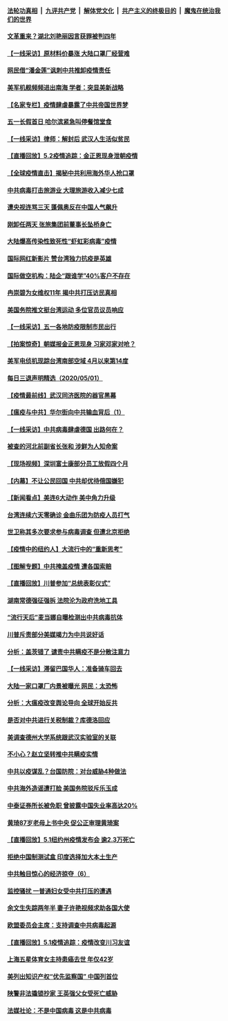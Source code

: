 

####  [法轮功真相](../../../../basic/blob/master/README.md?t=05030431) &nbsp;|&nbsp; [九评共产党](../../../../9ping.md/blob/master/README.md?t=05030431) &nbsp;|&nbsp; [解体党文化](../../../../jtdwh.md/blob/master/README.md?t=05030431)  &nbsp;|&nbsp; [共产主义的终极目的](../../../../gczydzjmd.md/blob/master/README.md?t=05030431) &nbsp;|&nbsp; [魔鬼在统治我们的世界](../../../../mgztzwmdsj.md/blob/master/README.md?t=05030431) 

#### [文革重来？湖北刘艳丽因言获罪被判四年](../pages/nsc413/n12078195.md?t=05030431) 

#### [【一线采访】原材料价暴涨 大陆口罩厂经营难](../pages/nsc413/n12078360.md?t=05030431) 

#### [网民借“潘金莲”讽刺中共推卸疫情责任](../pages/nsc413/n12078123.md?t=05030431) 

#### [美军机舰频频进出南海 学者：突显美新战略](../pages/nsc413/n12077916.md?t=05030431) 

#### [【名家专栏】疫情肆虐暴露了中共帝国世界梦](../pages/nsc413/n12076943.md?t=05030431) 

#### [五一长假首日 哈尔滨紧急叫停餐馆堂食](../pages/nsc413/n12077603.md?t=05030431) 

#### [【一线采访】律师：解封后 武汉人生活似贫民](../pages/nsc413/n12077452.md?t=05030431) 

#### [【直播回放】5.2疫情追踪：金正恩现身泄朝疫情](../pages/nsc413/n12077928.md?t=05030431) 

#### [【全球疫情直击】揭秘中共利用海外华人抢口罩](../pages/nsc413/n12077938.md?t=05030431) 

#### [中共病毒打击旅游业 大理旅游收入减少七成](../pages/nsc413/n12077627.md?t=05030431) 

#### [遭央视连骂三天 蓬佩奥反在中国人气飙升](../pages/nsc413/n12077776.md?t=05030431) 

#### [刚卸任两天 张旅集团前董事长坠桥身亡](../pages/nsc413/n12077676.md?t=05030431) 

#### [大陆爆高传染性致死性“虾虹彩病毒”疫情](../pages/nsc413/n12077467.md?t=05030431) 

#### [国际网红新影片 赞台湾独力抗疫是英雄](../pages/nsc413/n12077551.md?t=05030431) 

#### [国际做空机构：陆企“跟谁学”40%客户不存在](../pages/nsc413/n12077029.md?t=05030431) 

#### [冉崇碧为女维权11年 揭中共打压访民真相](../pages/nsc413/n12077327.md?t=05030431) 


#### [美国务院推文挺台湾运动 多位官员议员响应](../pages/nsc413/n12077291.md?t=05030431) 

#### [【一线采访】五一各地防疫限制市民出行](../pages/nsc413/n12076984.md?t=05030431) 

#### [【拍案惊奇】朝媒报金正恩现身 习家邓家对呛？](../pages/nsc413/n12076958.md?t=05030431) 

#### [美军电侦机现踪台湾南部空域 4月以来第14度](../pages/nsc413/n12077221.md?t=05030431) 

#### [每日三退声明精选（2020/05/01）](../pages/nsc413/n12077256.md?t=05030431) 

#### [【疫情最前线】武汉同济医院的器官黑幕](../pages/nsc413/n12076781.md?t=05030431) 

#### [【瘟疫与中共】华尔街向中共输血背后（1）](../pages/nsc413/n12073792.md?t=05030431) 

#### [【一线采访】中共病毒肆虐德国 出路何在？](../pages/nsc413/n12076818.md?t=05030431) 

#### [被查的河北前副省长张和 涉鲜为人知命案](../pages/nsc413/n12075559.md?t=05030431) 

#### [【现场视频】深圳富士康部分员工放假四个月](../pages/nsc413/n12076794.md?t=05030431) 

#### [【内幕】不让公民回国 中共却优待俄国嫌犯](../pages/nsc413/n12074373.md?t=05030431) 

#### [【新闻看点】美连6大动作 美中角力升级](../pages/nsc413/n12076815.md?t=05030431) 

#### [台湾连续六天零确诊 金曲乐团为防疫人员打气](../pages/nsc413/n12076546.md?t=05030431) 

#### [世卫称其多次要求参与病毒调查 但遭北京拒绝](../pages/nsc413/n12076721.md?t=05030431) 

#### [【疫情中的纽约人】大流行中的“重新思考”](../pages/nsc413/n12076701.md?t=05030431) 

#### [【图解专题】中共掩盖疫情 遭各国索赔](../pages/nsc413/n12074143.md?t=05030431) 

#### [【直播回放】川普参加“总统表彰仪式”](../pages/nsc413/n12076572.md?t=05030431) 

#### [湖南常德强征强拆 法院沦为政府洗地工具](../pages/nsc413/n12076582.md?t=05030431) 

#### [“流行天后”麦当娜自曝检测出中共病毒抗体](../pages/nsc413/n12076299.md?t=05030431) 

#### [川普斥责部分美媒竭力为中共说好话](../pages/nsc413/n12076413.md?t=05030431) 

#### [分析：盖茨错了 谴责中共瞒疫不是分散注意力](../pages/nsc413/n12076550.md?t=05030431) 

#### [【一线采访】滞留巴国华人：准备骑车回去](../pages/nsc413/n12076484.md?t=05030431) 

#### [大陆一家口罩厂内景被曝光 网民：太恐怖](../pages/nsc413/n12076440.md?t=05030431) 

#### [分析：大瘟疫改变舆论导向 全球开始反共](../pages/nsc413/n12076168.md?t=05030431) 

#### [是否对中共进行关税制裁？库德洛回应](../pages/nsc413/n12076406.md?t=05030431) 

#### [美调查德州大学系统跟武汉实验室的关联](../pages/nsc413/n12076315.md?t=05030431) 

#### [不小心？赵立坚转推中共瞒疫实情](../pages/nsc413/n12076209.md?t=05030431) 

#### [中共以疫谋乱？台国防院：对台威胁4种做法](../pages/nsc413/n12075830.md?t=05030431) 

#### [中共海外造谣遭打脸 美国务院驳斥乐玉成](../pages/nsc413/n12076259.md?t=05030431) 

#### [中泰证券所长被免职 曾披露中国失业率高达20%](../pages/nsc413/n12076138.md?t=05030431) 

#### [黄琦87岁老母上书中央 促公正审理黄琦案](../pages/nsc413/n12076086.md?t=05030431) 

#### [【直播回放】5.1纽约州疫情发布会 逾2.3万死亡](../pages/nsc413/n12076229.md?t=05030431) 

#### [拒绝中国制测试盒 印度选择加大本土生产](../pages/nsc413/n12076063.md?t=05030431) 

#### [中共触目惊心的经济掠夺（6）](../pages/nsc413/n12070903.md?t=05030431) 


#### [监控骚扰 一普通妇女受中共打压的遭遇](../pages/nsc413/n12073579.md?t=05030431) 

#### [余文生失踪两年半 妻子许艳视频求助各国大使](../pages/nsc413/n12075687.md?t=05030431) 

#### [欧盟委员会主席：支持调查中共病毒起源](../pages/nsc413/n12075815.md?t=05030431) 

#### [【直播回放】5.1疫情追踪：疫情改变川习友谊](../pages/nsc413/n12075647.md?t=05030431) 

#### [上海五星体育女主持患癌去世 年仅42岁](../pages/nsc413/n12074934.md?t=05030431) 

#### [美列出知识产权“优先监察国” 中国列首位](../pages/nsc413/n12075669.md?t=05030431) 

#### [陕警非法撬锁抄家 王英强父女受死亡威胁](../pages/nsc413/n12075694.md?t=05030431) 

#### [法媒社论：不是中国病毒 这是中共病毒](../pages/nsc413/n12074196.md?t=05030431) 

